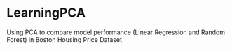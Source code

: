 # LearningPCA
Using PCA to compare model performance (Linear Regression and Random Forest) in Boston Housing Price Dataset
